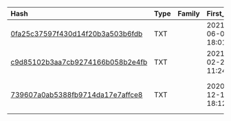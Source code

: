 |Hash|Type|Family|First_Seen|Name|
|:--|:--|:--|:--|:--|
|[0fa25c37597f430d14f20b3a503b6fdb](https://www.virustotal.com/gui/file/0fa25c37597f430d14f20b3a503b6fdb)|TXT||2021-06-08 18:01:55|Client-Status-062021-952177.wsf|
|[c9d85102b3aa7cb9274166b058b2e4fb](https://www.virustotal.com/gui/file/c9d85102b3aa7cb9274166b058b2e4fb)|TXT||2021-02-22 11:24:08|margarita|
|[739607a0ab5388fb9714da17e7affce8](https://www.virustotal.com/gui/file/739607a0ab5388fb9714da17e7affce8)|TXT||2020-12-14 18:12:53|C:\Users\Robert C. Kociencki\Downloads\Natural Health Sherpa-Conf-21301DEC (1).wsf|
